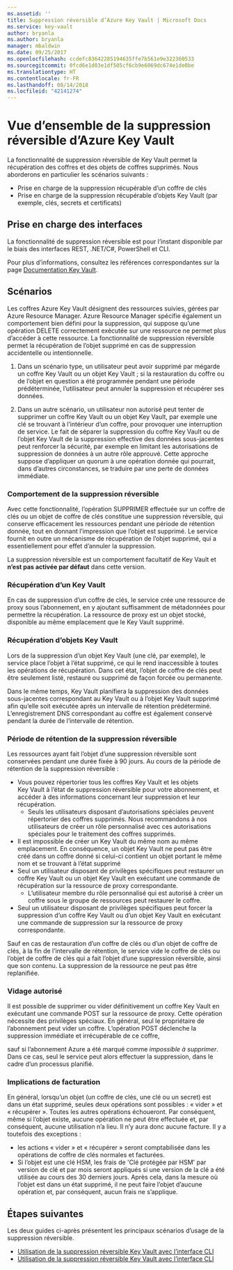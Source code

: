 ```yaml
---
ms.assetid: ''
title: Suppression réversible d’Azure Key Vault | Microsoft Docs
ms.service: key-vault
author: bryanla
ms.author: bryanla
manager: mbaldwin
ms.date: 09/25/2017
ms.openlocfilehash: ccdefc83642285194635ffe7b561e9e322360533
ms.sourcegitcommit: 0fcd6e1d03e1df505cf6cb9e6069dc674e1de0be
ms.translationtype: HT
ms.contentlocale: fr-FR
ms.lasthandoff: 08/14/2018
ms.locfileid: "42141274"
---
```

# <a name="azure-key-vault-soft-delete-overview"></a>Vue d’ensemble de la suppression réversible d’Azure Key Vault

La fonctionnalité de suppression réversible de Key Vault permet la récupération des coffres et des objets de coffres supprimés. Nous aborderons en particulier les scénarios suivants :

- Prise en charge de la suppression récupérable d’un coffre de clés
- Prise en charge de la suppression récupérable d’objets Key Vault (par exemple, clés, secrets et certificats)

## <a name="supporting-interfaces"></a>Prise en charge des interfaces

La fonctionnalité de suppression réversible est pour l’instant disponible par le biais des interfaces REST, .NET/C#, PowerShell et CLI.

Pour plus d’informations, consultez les références correspondantes sur la page [Documentation Key Vault](https://docs.microsoft.com/azure/key-vault/).

## <a name="scenarios"></a>Scénarios

Les coffres Azure Key Vault désignent des ressources suivies, gérées par Azure Resource Manager. Azure Resource Manager spécifie également un comportement bien défini pour la suppression, qui suppose qu’une opération DELETE correctement exécutée sur une ressource ne permet plus d’accéder à cette ressource. La fonctionnalité de suppression réversible permet la récupération de l’objet supprimé en cas de suppression accidentelle ou intentionnelle.

1. Dans un scénario type, un utilisateur peut avoir supprimé par mégarde un coffre Key Vault ou un objet Key Vault ; si la restauration du coffre ou de l’objet en question a été programmée pendant une période prédéterminée, l’utilisateur peut annuler la suppression et récupérer ses données.

2. Dans un autre scénario, un utilisateur non autorisé peut tenter de supprimer un coffre Key Vault ou un objet Key Vault, par exemple une clé se trouvant à l’intérieur d’un coffre, pour provoquer une interruption de service. Le fait de séparer la suppression du coffre Key Vault ou de l’objet Key Vault de la suppression effective des données sous-jacentes peut renforcer la sécurité, par exemple en limitant les autorisations de suppression de données à un autre rôle approuvé. Cette approche suppose d’appliquer un quorum à une opération donnée qui pourrait, dans d’autres circonstances, se traduire par une perte de données immédiate.

### <a name="soft-delete-behavior"></a>Comportement de la suppression réversible

Avec cette fonctionnalité, l’opération SUPPRIMER effectuée sur un coffre de clés ou un objet de coffre de clés constitue une suppression réversible, qui conserve efficacement les ressources pendant une période de rétention donnée, tout en donnant l’impression que l’objet est supprimé. Le service fournit en outre un mécanisme de récupération de l’objet supprimé, qui a essentiellement pour effet d’annuler la suppression. 

La suppression réversible est un comportement facultatif de Key Vault et **n’est pas activée par défaut** dans cette version. 

### <a name="key-vault-recovery"></a>Récupération d’un Key Vault

En cas de suppression d’un coffre de clés, le service crée une ressource de proxy sous l’abonnement, en y ajoutant suffisamment de métadonnées pour permettre la récupération. La ressource de proxy est un objet stocké, disponible au même emplacement que le Key Vault supprimé. 

### <a name="key-vault-object-recovery"></a>Récupération d’objets Key Vault

Lors de la suppression d’un objet Key Vault (une clé, par exemple), le service place l’objet à l’état supprimé, ce qui le rend inaccessible à toutes les opérations de récupération. Dans cet état, l’objet de coffre de clés peut être seulement listé, restauré ou supprimé de façon forcée ou permanente. 

Dans le même temps, Key Vault planifiera la suppression des données sous-jacentes correspondant au Key Vault ou à l’objet Key Vault supprimé afin qu’elle soit exécutée après un intervalle de rétention prédéterminé. L’enregistrement DNS correspondant au coffre est également conservé pendant la durée de l’intervalle de rétention.

### <a name="soft-delete-retention-period"></a>Période de rétention de la suppression réversible

Les ressources ayant fait l’objet d’une suppression réversible sont conservées pendant une durée fixée à 90 jours. Au cours de la période de rétention de la suppression réversible :

- Vous pouvez répertorier tous les coffres Key Vault et les objets Key Vault à l’état de suppression réversible pour votre abonnement, et accéder à des informations concernant leur suppression et leur récupération.
    - Seuls les utilisateurs disposant d’autorisations spéciales peuvent répertorier des coffres supprimés. Nous recommandons à nos utilisateurs de créer un rôle personnalisé avec ces autorisations spéciales pour le traitement des coffres supprimés.
- Il est impossible de créer un Key Vault du même nom au même emplacement. En conséquence, un objet Key Vault ne peut pas être créé dans un coffre donné si celui-ci contient un objet portant le même nom et se trouvant à l’état supprimé 
- Seul un utilisateur disposant de privilèges spécifiques peut restaurer un coffre Key Vault ou un objet Key Vault en exécutant une commande de récupération sur la ressource de proxy correspondante.
    - L’utilisateur membre du rôle personnalisé qui est autorisé à créer un coffre sous le groupe de ressources peut restaurer le coffre.
- Seul un utilisateur disposant de privilèges spécifiques peut forcer la suppression d’un coffre Key Vault ou d’un objet Key Vault en exécutant une commande de suppression sur la ressource de proxy correspondante.

Sauf en cas de restauration d’un coffre de clés ou d’un objet de coffre de clés, à la fin de l’intervalle de rétention, le service vide le coffre de clés ou l’objet de coffre de clés qui a fait l’objet d’une suppression réversible, ainsi que son contenu. La suppression de la ressource ne peut pas être replanifiée.

### <a name="permitted-purge"></a>Vidage autorisé

Il est possible de supprimer ou vider définitivement un coffre Key Vault en exécutant une commande POST sur la ressource de proxy. Cette opération nécessite des privilèges spéciaux. En général, seul le propriétaire de l’abonnement peut vider un coffre. L’opération POST déclenche la suppression immédiate et irrécupérable de ce coffre, 

sauf si l’abonnement Azure a été marqué comme *impossible à supprimer*. Dans ce cas, seul le service peut alors effectuer la suppression, dans le cadre d’un processus planifié. 

### <a name="billing-implications"></a>Implications de facturation

En général, lorsqu’un objet (un coffre de clés, une clé ou un secret) est dans un état supprimé, seules deux opérations sont possibles : « vider » et « récupérer ». Toutes les autres opérations échoueront. Par conséquent, même si l’objet existe, aucune opération ne peut être effectuée et, par conséquent, aucune utilisation n’a lieu. Il n’y aura donc aucune facture. Il y a toutefois des exceptions :

- les actions « vider » et « récupérer » seront comptabilisée dans les opérations de coffre de clés normales et facturées.
- Si l’objet est une clé HSM, les frais de 'Clé protégée par HSM' par version de clé et par mois seront appliqués si une version de la clé a été utilisée au cours des 30 derniers jours. Après cela, dans la mesure où l’objet est dans un état supprimé, il ne peut faire l’objet d’aucune opération et, par conséquent, aucun frais ne s’applique.

## <a name="next-steps"></a>Étapes suivantes

Les deux guides ci-après présentent les principaux scénarios d’usage de la suppression réversible.

- [Utilisation de la suppression réversible Key Vault avec l’interface CLI](key-vault-soft-delete-powershell.md) 
- [Utilisation de la suppression réversible Key Vault avec l’interface CLI](key-vault-soft-delete-cli.md)

